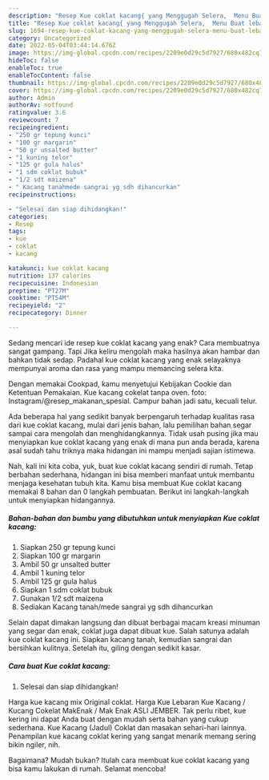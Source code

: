 ```yaml
---
description: "Resep Kue coklat kacang{ yang Menggugah Selera,  Menu Buat lebaran"
title: "Resep Kue coklat kacang{ yang Menggugah Selera,  Menu Buat lebaran"
slug: 1694-resep-kue-coklat-kacang-yang-menggugah-selera-menu-buat-lebaran
category: Uncategorized
date: 2022-05-04T03:44:14.676Z
image: https://img-global.cpcdn.com/recipes/2209e0d29c5d7927/680x482cq70/kue-coklat-kacang-foto-resep-utama.jpg
hideToc: false
enableToc: true
enableTocContent: false
thumbnail: https://img-global.cpcdn.com/recipes/2209e0d29c5d7927/680x482cq70/kue-coklat-kacang-foto-resep-utama.jpg
cover: https://img-global.cpcdn.com/recipes/2209e0d29c5d7927/680x482cq70/kue-coklat-kacang-foto-resep-utama.jpg
author: Admin
authorAv: notfound
ratingvalue: 3.6
reviewcount: 7
recipeingredient:
- "250 gr tepung kunci"
- "100 gr margarin"
- "50 gr unsalted butter"
- "1 kuning telor"
- "125 gr gula halus"
- "1 sdm coklat bubuk"
- "1/2 sdt maizena"
- " Kacang tanahmede sangrai yg sdh dihancurkan"
recipeinstructions:

- "Selesai dan siap dihidangkan!"
categories:
- Resep
tags:
- kue
- coklat
- kacang

katakunci: kue coklat kacang 
nutrition: 137 calories
recipecuisine: Indonesian
preptime: "PT27M"
cooktime: "PT54M"
recipeyield: "2"
recipecategory: Dinner

---
```



Sedang mencari ide resep kue coklat kacang yang enak? Cara membuatnya sangat gampang. Tapi Jika keliru mengolah maka hasilnya akan hambar dan bahkan tidak sedap. Padahal kue coklat kacang yang enak selayaknya mempunyai aroma dan rasa yang mampu memancing selera kita.


Dengan memakai Cookpad, kamu menyetujui Kebijakan Cookie dan Ketentuan Pemakaian. Kue kacang cokelat tanpa oven. foto: Instagram/@resep_makanan_spesial. Campur bahan jadi satu, kecuali telur.

Ada beberapa hal yang sedikit banyak berpengaruh terhadap kualitas rasa dari kue coklat kacang, mulai dari jenis bahan, lalu pemilihan bahan segar sampai cara mengolah dan menghidangkannya. Tidak usah pusing jika mau menyiapkan kue coklat kacang yang enak di mana pun anda berada, karena asal sudah tahu triknya maka hidangan ini mampu menjadi sajian istimewa.


Nah, kali ini kita coba, yuk, buat kue coklat kacang sendiri di rumah. Tetap berbahan sederhana, hidangan ini bisa memberi manfaat untuk membantu menjaga kesehatan tubuh kita. Kamu bisa membuat Kue coklat kacang memakai 8 bahan dan 0 langkah pembuatan. Berikut ini langkah-langkah untuk menyiapkan hidangannya.

<!--inarticleads1-->

##### Bahan-bahan dan bumbu yang dibutuhkan untuk menyiapkan Kue coklat kacang:

1. Siapkan 250 gr tepung kunci
1. Siapkan 100 gr margarin
1. Ambil 50 gr unsalted butter
1. Ambil 1 kuning telor
1. Ambil 125 gr gula halus
1. Siapkan 1 sdm coklat bubuk
1. Gunakan 1/2 sdt maizena
1. Sediakan  Kacang tanah/mede sangrai yg sdh dihancurkan


Selain dapat dimakan langsung dan dibuat berbagai macam kreasi minuman yang segar dan enak, coklat juga dapat dibuat kue. Salah satunya adalah kue coklat kacang ini. Siapkan kacang tanah, kemudian sangrai dan bersihkan kulitnya. Setelah itu, giling dengan sedikit kasar. 

<!--inarticleads2-->

##### Cara buat Kue coklat kacang:


1. Selesai dan siap dihidangkan!

Harga kue kacang mix Original coklat. Harga Kue Lebaran Kue Kacang / Kucang Cokelat MakEnak / Mak Enak ASLI JEMBER. Tak perlu ribet, kue kering ini dapat Anda buat dengan mudah serta bahan yang cukup sederhana. Kue Kacang (Jadul) Coklat dan masakan sehari-hari lainnya. Penampilan kue kacang coklat kering yang sangat menarik memang sering bikin ngiler, nih. 

Bagaimana? Mudah bukan? Itulah cara membuat kue coklat kacang yang bisa kamu lakukan di rumah. Selamat mencoba!
